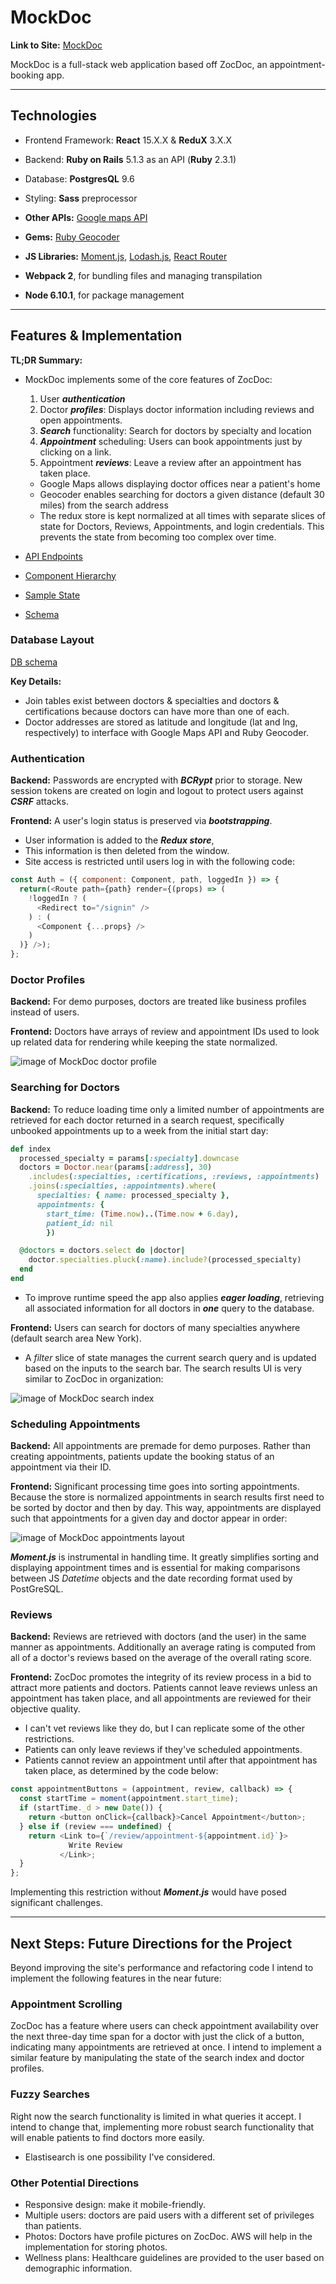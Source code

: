 # MockDoc

**Link to Site:** [MockDoc](https://www.mockdoc.live/)

MockDoc is a full-stack web application based off ZocDoc, an appointment-booking app.

---

## Technologies

* Frontend Framework: **React** 15.X.X & **ReduX** 3.X.X
* Backend: **Ruby on Rails** 5.1.3 as an API (**Ruby** 2.3.1)
* Database: **PostgresQL** 9.6
* Styling: **Sass** preprocessor

* **Other APIs:** [Google maps API](https://developers.google.com/maps/documentation/javascript/)
* **Gems:** [Ruby Geocoder](https://github.com/alexreisner/geocoder)
* **JS Libraries:** [Moment.js](https://momentjs.com/docs/), [Lodash.js](https://lodash.com), [React Router](https://github.com/ReactTraining/react-router)

* **Webpack 2**, for bundling files and managing transpilation
* **Node 6.10.1**, for package management

---

## Features & Implementation

**TL;DR Summary:**

* MockDoc implements some of the core features of ZocDoc:
  1. User _**authentication**_
  2. Doctor _**profiles**_: Displays doctor information including reviews and open appointments.
  3. _**Search**_ functionality: Search for doctors by specialty and location
  4. _**Appointment**_ scheduling: Users can book appointments just by clicking on a link.
  5. Appointment _**reviews**_: Leave a review after an appointment has taken place.
  * Google Maps allows displaying doctor offices near a patient's home
  * Geocoder enables searching for doctors a given distance (default 30 miles) from the search address
  * The redux store is kept normalized at all times with separate slices of state for Doctors, Reviews, Appointments, and login credentials. This prevents the state from becoming too complex over time.

* [API Endpoints][API Endpoints]
* [Component Hierarchy][hierarchy]
* [Sample State][state]
* [Schema][schema]

  [API Endpoints]: docs/api-endpoints.md
  [hierarchy]: docs/component-hierarchy.md
  [state]: docs/sample-state.md
  [schema]: docs/schema.md

### Database Layout

[DB schema][schema]

[schema]: docs/schema.md

**Key Details:**

* Join tables exist between doctors & specialties and doctors & certifications because doctors can have more than one of each.
* Doctor addresses are stored as latitude and longitude (lat and lng, respectively) to interface with Google Maps API and Ruby Geocoder.

### Authentication

**Backend:** Passwords are encrypted with  _**BCRypt**_ prior to storage. New session tokens are created on login and logout to protect users against _**CSRF**_ attacks.

**Frontend:** A user's login status is preserved via _**bootstrapping**_.

* User information is added to the _**Redux store**_,
* This information is then deleted from the window.
* Site access is restricted until users log in with the following code:

```javascript
const Auth = ({ component: Component, path, loggedIn }) => {
  return(<Route path={path} render={(props) => (
    !loggedIn ? (
      <Redirect to="/signin" />
    ) : (
      <Component {...props} />
    )
  )} />);
};
```

### Doctor Profiles

**Backend:** For demo purposes, doctors are treated like business profiles instead of users.

**Frontend:** Doctors have arrays of review and appointment IDs used to look up related data for rendering while keeping the state normalized.

![image of MockDoc doctor profile](./docs/images/doctor-profile.png)

### Searching for Doctors

**Backend:** To reduce loading time only a limited number of appointments are retrieved for each doctor returned in a search request, specifically unbooked appointments up to a week from the initial start day:

```ruby
def index
  processed_specialty = params[:specialty].downcase
  doctors = Doctor.near(params[:address], 30)
    .includes(:specialties, :certifications, :reviews, :appointments)
    .joins(:specialties, :appointments).where(
      specialties: { name: processed_specialty },
      appointments: {
        start_time: (Time.now)..(Time.now + 6.day),
        patient_id: nil
        })

  @doctors = doctors.select do |doctor|
    doctor.specialties.pluck(:name).include?(processed_specialty)
  end
end
```

* To improve runtime speed the app also applies _**eager loading**_, retrieving all associated information for all doctors in _**one**_ query to the database.

**Frontend:** Users can search for doctors of many specialties anywhere (default search area New York).

* A _filter_ slice of state manages the current search query and is updated based on the inputs to the search bar. The search results UI is very similar to  ZocDoc in organization:

![image of MockDoc search index](./docs/images/search-index.png)

### Scheduling Appointments

**Backend:** All appointments are premade for demo purposes. Rather than creating appointments, patients update the booking status of an appointment via their ID.

**Frontend:** Significant processing time goes into sorting appointments. Because the store is normalized appointments in search results first need to be sorted by doctor and then by day. This way, appointments are displayed such that appointments for a given day and doctor appear in order:

![image of MockDoc appointments layout](./docs/images/appointments.png)

_**Moment.js**_ is instrumental in handling time. It greatly simplifies sorting and displaying appointment times and is essential for making comparisons between JS _Datetime_ objects and the date recording format used by PostGreSQL.

### Reviews

**Backend:** Reviews are retrieved with doctors (and the user) in the same manner as appointments. Additionally an average rating is computed from all of a doctor's reviews based on the average of the overall rating score.

**Frontend:** ZocDoc promotes the integrity of its review process in a bid to attract more patients and doctors. Patients cannot leave reviews unless an appointment has taken place, and all appointments are reviewed for their objective quality.

* I can't vet reviews like they do, but I can replicate some of the other restrictions.
* Patients can only leave reviews if they've scheduled appointments.
* Patients cannot review an appointment until after that appointment has taken place, as determined by the code below:

```javascript
const appointmentButtons = (appointment, review, callback) => {
  const startTime = moment(appointment.start_time);
  if (startTime._d > new Date()) {
    return <button onClick={callback}>Cancel Appointment</button>;
  } else if (review === undefined) {
    return <Link to={`/review/appointment-${appointment.id}`}>
             Write Review
           </Link>;
  }
};
```

Implementing this restriction without _**Moment.js**_ would have posed significant challenges.

---

## Next Steps: Future Directions for the Project

Beyond improving the site's performance and refactoring code I intend to implement the following features in the near future:

### Appointment Scrolling

ZocDoc has a feature where users can check appointment availability over the next three-day time span for a doctor with just the click of a button, indicating many appointments are retrieved at once. I intend to implement a similar feature by manipulating the state of the search index and doctor profiles.

### Fuzzy Searches

Right now the search functionality is limited in what queries it accept. I intend to change that, implementing more robust search functionality that will enable patients to find doctors more easily.

* Elastisearch is one possibility I've considered.

### Other Potential Directions

* Responsive design: make it mobile-friendly.
* Multiple users: doctors are paid users with a different set of privileges than patients.
* Photos: Doctors have profile pictures on ZocDoc. AWS will help in the implementation for storing photos.
* Wellness plans: Healthcare guidelines are provided to the user based on demographic information.
